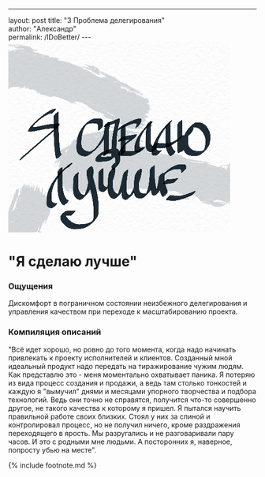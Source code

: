 ---
layout: post
title: "3 Проблема делегирования"              
author: "Александр"                      
permalink: /IDoBetter/                                  ---                                                                                                             !["Я сделаю это лучше"](/_img/3.jpg)
# "Я сделаю лучше"

### Ощущения
Дискомфорт в пограничном состоянии неизбежного делегирования и управления качеством при переходе к масштабированию проекта.

### Компиляция описаний
"Всё идет хорошо, но ровно до того момента, когда надо начинать привлекать к проекту исполнителей и клиентов. Созданный мной идеальный продукт надо передать на тиражирование чужим людям. Как представлю это - меня моментально охватывает паника. Я потеряю из вида процесс создания и продажи, а ведь там столько тонкостей и каждую я "вымучил" днями и месяцами упорного творчества и подбора технологий. Ведь они точно не справятся, получится что-то совершенно другое, не такого качества к которому я пришел. Я пытался научить правильной работе своих близких. Стоял у них за спиной и контролировал процесс, но не получил ничего, кроме раздражения переходящего в ярость. Мы разругались и не разговаривали пару часов. И это с родными мне людьми. А посторонних я, наверное, попросту убью на месте".  

{% include footnote.md %}

